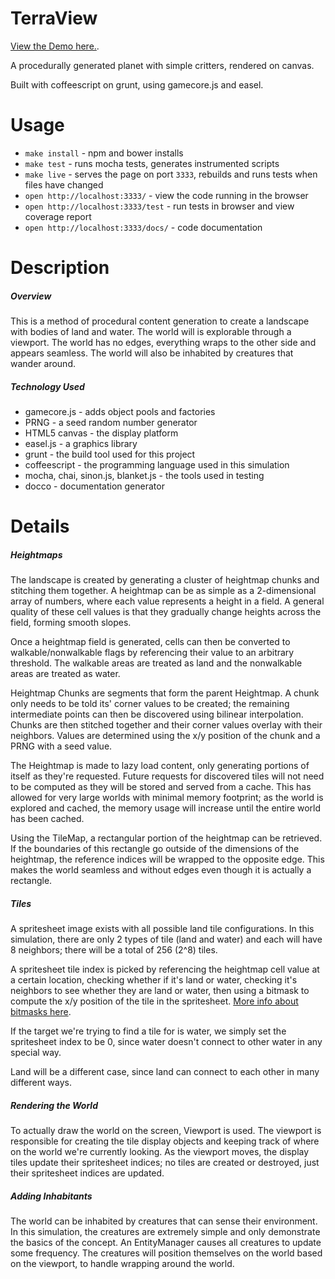 TerraView
===

[View the Demo here.](http://clindsey.github.io/TerraView/).

A procedurally generated planet with simple critters, rendered on canvas.

Built with coffeescript on grunt, using gamecore.js and easel.

Usage
=====

* `make install` - npm and bower installs
* `make test` - runs mocha tests, generates instrumented scripts
* `make live` - serves the page on port `3333`, rebuilds and runs tests when files have changed
* `open http://localhost:3333/` - view the code running in the browser
* `open http://localhost:3333/test` - run tests in browser and view coverage report
* `open http://localhost:3333/docs/` - code documentation

Description
=====

##### Overview

This is a  method of procedural content generation to create a landscape with bodies of land and water.
The world will is explorable through a viewport.
The world has no edges, everything wraps to the other side and appears seamless.
The world will also be inhabited by creatures that wander around.

##### Technology Used

* gamecore.js - adds object pools and factories
* PRNG - a seed random number generator
* HTML5 canvas - the display platform
* easel.js - a graphics library
* grunt - the build tool used for this project
* coffeescript - the programming language used in this simulation
* mocha, chai, sinon.js, blanket.js - the tools used in testing
* docco - documentation generator

Details
=====

##### Heightmaps

The landscape is created by generating a cluster of heightmap chunks and stitching them together.
A heightmap can be as simple as a 2-dimensional array of numbers, where each value represents a height in a field.
A general quality of these cell values is that they gradually change heights across the field, forming smooth slopes.

Once a heightmap field is generated, cells can then be converted to walkable/nonwalkable flags by referencing their value to an arbitrary threshold.
The walkable areas are treated as land and the nonwalkable areas are treated as water. 

Heightmap Chunks are segments that form the parent Heightmap.
A chunk only needs to be told its' corner values to be created; the remaining intermediate points can then be discovered using bilinear interpolation.
Chunks are then stitched together and their corner values overlay with their neighbors.
Values are determined using the x/y position of the chunk and a PRNG with a seed value.

The Heightmap is made to lazy load content, only generating portions of itself as they're requested.
Future requests for discovered tiles will not need to be computed as they will be stored and served from a cache.
This has allowed for very large worlds with minimal memory footprint; as the world is explored and cached, the memory usage will increase until the entire world has been cached.

Using the TileMap, a rectangular portion of the heightmap can be retrieved.
If the boundaries of this rectangle go outside of the dimensions of the heightmap, the reference indices will be wrapped to the opposite edge.
This makes the world seamless and without edges even though it is actually a rectangle.

##### Tiles

A spritesheet image exists with all possible land tile configurations.
In this simulation, there are only 2 types of tile (land and water) and each will have 8 neighbors; there will be a total of 256 (2^8) tiles.

A spritesheet tile index is picked by referencing the heightmap cell value at a certain location, checking whether if it's land or water, checking it's neighbors to see whether they are land or water, then using a bitmask to compute the x/y position of the tile in the spritesheet.
[More info about bitmasks here](http://www.angryfishstudios.com/2011/04/adventures-in-bitmasking/).

If the target we're trying to find a tile for is water, we simply set the spritesheet index to be 0, since water doesn't connect to other water in any special way.

Land will be a different case, since land can connect to each other in many different ways.

##### Rendering the World

To actually draw the world on the screen, Viewport is used.
The viewport is responsible for creating the tile display objects and keeping track of where on the world we're currently looking.
As the viewport moves, the display tiles update their spritesheet indices; no tiles are created or destroyed, just their spritesheet indices are updated.

##### Adding Inhabitants

The world can be inhabited by creatures that can sense their environment.
In this simulation, the creatures are extremely simple and only demonstrate the basics of the concept.
An EntityManager causes all creatures to update some frequency.
The creatures will position themselves on the world based on the viewport, to handle wrapping around the world.
